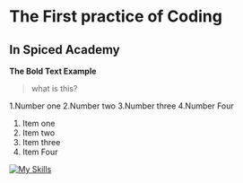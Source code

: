 #  The First practice of Coding
## In Spiced Academy


**The Bold Text Example**

> what is this?

1.Number one
2.Number two
3.Number three
4.Number Four


1. Item one
2. Item two
3. Item three
4. Item Four

[![My Skills](https://skillicons.dev/icons?i=ps)](https://skillicons.dev)
